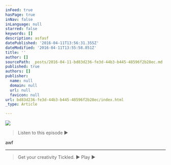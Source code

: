 ```yaml
---
inFeed: true
hasPage: true
inNav: false
inLanguage: null
starred: false
keywords: []
description: asfasf
datePublished: '2016-04-11T13:56:31.355Z'
dateModified: '2016-04-11T13:55:58.851Z'
title: ''
author: []
sourcePath: _posts/2016-04-11-bd83d236-fe3d-44b3-b445-48596f2b28ec.md
published: true
authors: []
publisher:
  name: null
  domain: null
  url: null
  favicon: null
url: bd83d236-fe3d-44b3-b445-48596f2b28ec/index.html
_type: Article

---
```

![](https://the-grid-user-content.s3-us-west-2.amazonaws.com/4e85548a-57fe-4192-bb82-5022fd67bbea.png)

> Listen to this episode  ▶ 

awf

****

> Get your creativity Tickled. ▶ Play ▶